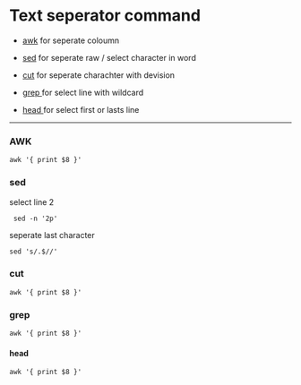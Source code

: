 
# Text seperator command 

   * [awk](####rd)
     for seperate coloumn
     
   * [sed](####find)
     for seperate raw / select character in word
     
   * [cut](####XCOPY)
     for seperate charachter with devision
     
   * [ grep ](####robocopy)
     for select line with wildcard
     
   * [ head ](####rd&rmdir)
     for select first or lasts line

--------------------------------------------------
### AWK 

```
awk '{ print $8 }'

```

### sed
select line 2
```
 sed -n '2p'

```
seperate last character
```
sed 's/.$//'
```

### cut

```
awk '{ print $8 }'

```

### grep

```
awk '{ print $8 }'

```

#### head

```
awk '{ print $8 }'

```














